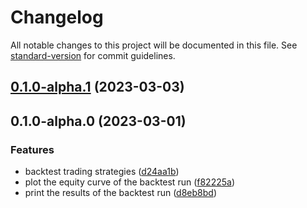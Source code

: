 # Changelog

All notable changes to this project will be documented in this file. See [standard-version](https://github.com/conventional-changelog/standard-version) for commit guidelines.

## [0.1.0-alpha.1](https://github.com/fugle-dev/fugle-backtest-node/compare/v0.1.0-alpha.0...v0.1.0-alpha.1) (2023-03-03)

## 0.1.0-alpha.0 (2023-03-01)


### Features

* backtest trading strategies ([d24aa1b](https://github.com/fugle-dev/fugle-backtest-node/commit/d24aa1b18b28fb6bba0fc080dcc08456e27390e5))
* plot the equity curve of the backtest run ([f82225a](https://github.com/fugle-dev/fugle-backtest-node/commit/f82225a4fca9f1eb0b8e848b78d043fe0f112dae))
* print the results of the backtest run ([d8eb8bd](https://github.com/fugle-dev/fugle-backtest-node/commit/d8eb8bd3c5030c7ac34654ebd7e15cacdcd39957))
